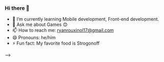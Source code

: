 ### Hi there 👋

- 🌱 I’m currently learning Mobile development, Front-end development.
- 💬 Ask me about Games 😊
- 📫 How to reach me: ryanrouxinol17@gmail.com
- 😄 Pronouns: he/him
- ⚡ Fun fact: My favorite food is Strogonoff


-->
